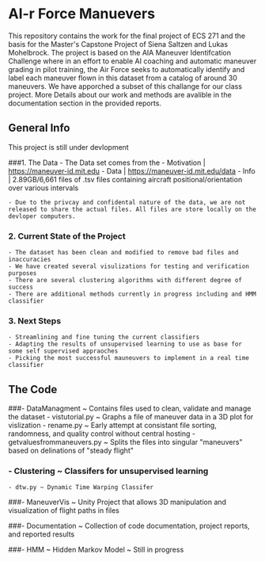 # AI-r Force Manuevers 

This repository contains the work for the final project of ECS 271 and the basis for the Master's Capstone Project of Siena Saltzen and Lukas Mohelbrock. 
The project is based on the AIA Maneuver Identifcation Challenge where in an effort to enable AI coaching and automatic maneuver grading in pilot training, the Air Force seeks to automatically identify and label each maneuver flown in this dataset from a catalog of around 30 maneuvers. 
We have apporched a subset of this challange for our class project. More Details about our work and methods are avalible in the documentation section in the provided reports.


## General Info

This project is still under devlopment 

###1. The Data
    - The Data set comes from the 
		- Motivation | https://maneuver-id.mit.edu
		- Data | https://maneuver-id.mit.edu/data
		- Info | 2.89GB/6,661 files of .tsv files containing aircraft positional/orientation over various intervals

    - Due to the privcay and confidental nature of the data, we are not released to share the actual files. All files are store locally on the devloper computers.
	
### 2. Current State of the Project
    - The dataset has been clean and modified to remove bad files and inaccuracies
    - We have created several visulizations for testing and verification purposes
    - There are several clustering algorithms with different degree of success
	- There are additional methods currently in progress including and HMM classifier
	
### 3. Next Steps
    - Streamlining and fine tuning the current classifiers
	- Adapting the results of unsupervised learning to use as base for some self supervised appraoches
	- Picking the most successful mauneuvers to implement in a real time classifier


## The Code

###- DataManagment ~ Contains files used to clean, validate and manage the dataset
	- vistutorial.py ~ Graphs a file of maneuver data in a 3D plot for vislization
	- rename.py ~ Early attempt at consistant file sorting, randomness, and quality control without central hosting
	- getvaluesfrommaneuvers.py ~ Splits the files into singular "maneuvers" based on delinations of "steady flight"
	
### - Clustering ~ Classifers for unsupervised learning
	- dtw.py ~ Dynamic Time Warping Classifer
	
###- ManeuverVis ~ Unity Project that allows 3D manipulation and visualization of flight paths in files

###- Documentation ~ Collection of code documentation, project reports, and reported results

###- HMM ~ Hidden Markov Model ~ Still in progress


